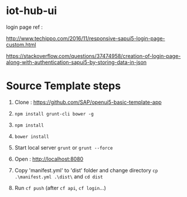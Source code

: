 # iot-hub-ui

login page ref : 

http://www.techippo.com/2016/11/responsive-sapui5-login-page-custom.html

https://stackoverflow.com/questions/37474958/creation-of-login-page-along-with-authentication-sapui5-by-storing-data-in-json

# Source Template steps

1. Clone : https://github.com/SAP/openui5-basic-template-app

2. `npm install grunt-cli bower -g`

3. `npm install`

4. `bower install`

5. Start local server `grunt` or `grunt --force`

6. Open : [http://localhost:8080](http://localhost:8080)

7. Copy 'manifest.yml' to 'dist' folder and change directory `cp .\manifest.yml .\dist\` and `cd dist`

8. Run `cf push` (after `cf api`, `cf login`...)